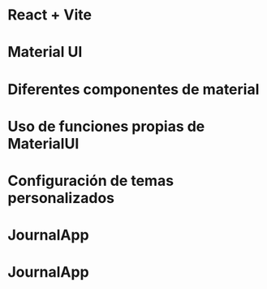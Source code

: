 # React + Vite
# Material UI

# Diferentes componentes de material

# Uso de funciones propias de MaterialUI

# Configuración de temas personalizados
# JournalApp
# JournalApp
